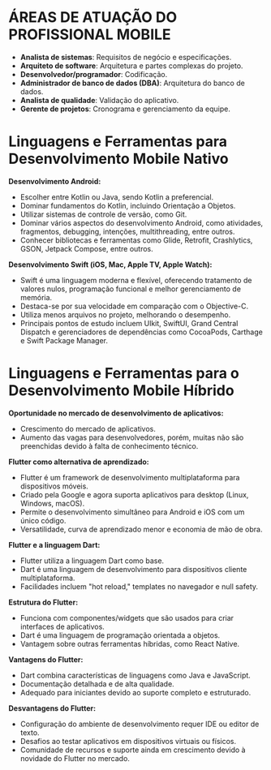 # ÁREAS DE ATUAÇÃO DO PROFISSIONAL MOBILE 

- **Analista de sistemas**: Requisitos de negócio e especificações.
- **Arquiteto de software**: Arquitetura e partes complexas do projeto.
- **Desenvolvedor/programador**: Codificação.
- **Administrador de banco de dados (DBA)**: Arquitetura do banco de dados.
- **Analista de qualidade**: Validação do aplicativo.
- **Gerente de projetos**: Cronograma e gerenciamento da equipe.

# Linguagens e Ferramentas para Desenvolvimento Mobile Nativo

**Desenvolvimento Android:**

- Escolher entre Kotlin ou Java, sendo Kotlin a preferencial.
- Dominar fundamentos do Kotlin, incluindo Orientação a Objetos.
- Utilizar sistemas de controle de versão, como Git.
- Dominar vários aspectos do desenvolvimento Android, como atividades, fragmentos, debugging, intenções, multithreading, entre outros.
- Conhecer bibliotecas e ferramentas como Glide, Retrofit, Crashlytics, GSON, Jetpack Compose, entre outros.

**Desenvolvimento Swift (iOS, Mac, Apple TV, Apple Watch):**

- Swift é uma linguagem moderna e flexível, oferecendo tratamento de valores nulos, programação funcional e melhor gerenciamento de memória.
- Destaca-se por sua velocidade em comparação com o Objective-C.
- Utiliza menos arquivos no projeto, melhorando o desempenho.
- Principais pontos de estudo incluem Ulkit, SwiftUI, Grand Central Dispatch e gerenciadores de dependências como CocoaPods, Carthage e Swift Package Manager.

# Linguagens e Ferramentas para o Desenvolvimento Mobile Híbrido

**Oportunidade no mercado de desenvolvimento de aplicativos:**

- Crescimento do mercado de aplicativos.
- Aumento das vagas para desenvolvedores, porém, muitas não são preenchidas devido à falta de conhecimento técnico.

**Flutter como alternativa de aprendizado:**

- Flutter é um framework de desenvolvimento multiplataforma para dispositivos móveis.
- Criado pela Google e agora suporta aplicativos para desktop (Linux, Windows, macOS).
- Permite o desenvolvimento simultâneo para Android e iOS com um único código.
- Versatilidade, curva de aprendizado menor e economia de mão de obra.

**Flutter e a linguagem Dart:**

- Flutter utiliza a linguagem Dart como base.
- Dart é uma linguagem de desenvolvimento para dispositivos cliente multiplataforma.
- Facilidades incluem "hot reload," templates no navegador e null safety.

**Estrutura do Flutter:**

- Funciona com componentes/widgets que são usados para criar interfaces de aplicativos.
- Dart é uma linguagem de programação orientada a objetos.
- Vantagem sobre outras ferramentas híbridas, como React Native.

**Vantagens do Flutter:**

- Dart combina características de linguagens como Java e JavaScript.
- Documentação detalhada e de alta qualidade.
- Adequado para iniciantes devido ao suporte completo e estruturado.

**Desvantagens do Flutter:**

- Configuração do ambiente de desenvolvimento requer IDE ou editor de texto.
- Desafios ao testar aplicativos em dispositivos virtuais ou físicos.
- Comunidade de recursos e suporte ainda em crescimento devido à novidade do Flutter no mercado.